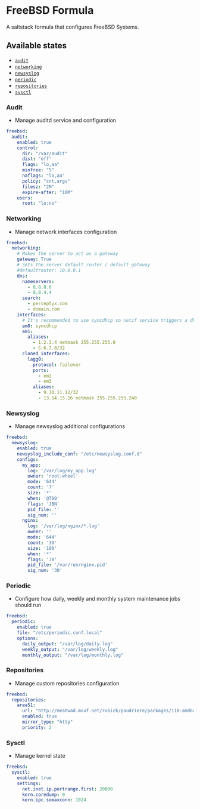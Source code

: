# FreeBSD Formula

A saltstack formula that configures FreeBSD Systems.


## Available states

- [`audit`](#audit)
- [`networking`](#networking)
- [`newsyslog`](#newsyslog)
- [`periodic`](#periodic)
- [`repositories`](#repositories)
- [`sysctl`](#sysctl)

### Audit

- Manage auditd service and configuration

```yml
freebsd:
  audit:
    enabled: true
    control:
      dir: "/var/audit"
      dist: "off"
      flags: "lo,aa"
      minfree: "5"
      naflags: "lo,aa"
      policy: "cnt,argv"
      filesz: "2M"
      expire-after: "10M"
    users:
      root: "lo:no"
```

### Networking

- Manage network interfaces configuration

```yml
freebsd:
  networking:
    # Makes the server to act as a gateway
    gateway: True
    # Sets the server default router / default gateway
    #defaultrouter: 10.0.0.1
    dns:
      nameservers:
        - 8.8.8.8
        - 8.8.4.4
      search:
        - perceptyx.com
        - domain.com
    interfaces:
      # It's recommended to use syncdhcp so netif service triggers a dhcp request on restart
      em0: syncdhcp
      em1:
        aliases:
          - 1.2.3.4 netmask 255.255.255.0
          - 5.6.7.8/32
      cloned_interfaces:
        lagg0:
          protocol: failover
          ports:
            - em2
            - em3
          aliases:
            - 9.10.11.12/32
            - 13.14.15.16 netmask 255.255.255.240
```

### Newsyslog

- Manage newsyslog additional configurations

```yml
freebsd:
  newsyslog:
    enabled: true
    newsyslog_include_conf: "/etc/newsyslog.conf.d"
    configs:
      my_app:
        log: '/var/log/my_app.log'
        owner: 'root:wheel'
        mode: '644'
        count: '7'
        size: '*'
        when: '@T00'
        flags: 'JBN'
        pid_file: ''
        sig_num: ''
      nginx:
        log: '/var/log/nginx/*.log'
        owner: ''
        mode: '644'
        count: '30'
        size: '100'
        when: '*'
        flags: 'JB'
        pid_file: '/var/run/nginx.pid'
        sig_num: '30'
```

### Periodic

- Configure how daily, weekly and monthly system maintenance jobs should run

```yml
freebsd:
  periodic:
    enabled: true
    file: "/etc/periodic.conf.local"
    options:
      daily_output: "/var/log/daily.log"
      weekly_output: "/var/log/weekly.log"
      monthly_output: "/var/log/monthly.log"
```

### Repositories

- Manage custom repositories configuration

```yml
freebsd:
  repositories:
    area51:
      url: "http://meatwad.mouf.net/rubick/poudriere/packages/110-amd64-kde/"
      enabled: true
      mirror_type: "http"
      priority: 2
```

### Sysctl

- Manage kernel state

```yml
freebsd:
  sysctl:
    enabled: true
    settings:
      net.inet.ip.portrange.first: 20000
      kern.coredump: 0
      kern.ipc.somaxconn: 1024
```
